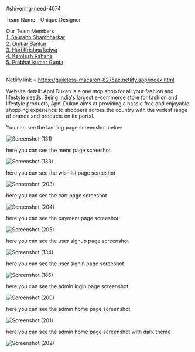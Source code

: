 #shivering-need-4074

Team Name - Unique Designer

Our Team Members
<br>
<a href="https://github.com/Saurabh100kar">1. Saurabh Shambharkar </a>
<br>
<a href="@omkarb0031">2. Omkar Bankar  </a>
<br>
<a href="@krishna-4114">3. Hari Krishna kelwa</a>
<br>
<a href="https://github.com/KamleshRahane">4. Kamlesh Rahane</a>
<br>
<a href="@prabhatgupta11">5. Prabhat kumar Gupta</a>
<br>
<br>

 
 Netlify link = https://guileless-macaron-8275ae.netlify.app/index.html
 
 
Website detail:
Apni Dukan is a one stop shop for all your fashion and lifestyle needs. Being India's largest e-commerce store for fashion and lifestyle products, Apni Dukan aims at providing a hassle free and enjoyable shopping experience to shoppers across the country with the widest range of brands and products on its portal.

You can see the landing page screenshot below

![Screenshot (131)](https://user-images.githubusercontent.com/101566192/213992192-a39d072d-2e95-4e87-b621-6b4d895d2a09.png)

here you can see the mens page screeshot 

![Screenshot (133)](https://user-images.githubusercontent.com/101566192/213992283-0028e125-0601-473e-85f3-d7c1e8b51c72.png)

here you can see the wishlist page screeshot 

![Screenshot (203)](https://user-images.githubusercontent.com/101566192/213993113-4ab8f7f9-a2b0-4510-95cd-0579235d9f5b.png)


here you can see the cart page screeshot 

![Screenshot (204)](https://user-images.githubusercontent.com/101566192/213993193-530f2005-e2b3-47b9-9ee9-51780e99aa4c.png)

here you can see the payment page screeshot 

![Screenshot (205)](https://user-images.githubusercontent.com/101566192/213993250-85cd8da8-7890-4bbf-8a89-4191d4c68c62.png)

here you can see the user signup page screenshot 

![Screenshot (134)](https://user-images.githubusercontent.com/101566192/213992330-410a526e-8de0-4343-8a8f-037b515d246a.png)

here you can see the user signin page screeshot

![Screenshot (186)](https://user-images.githubusercontent.com/101566192/213992423-83ea872f-0d50-41e1-8e2b-e3a33c023e0e.png)

here you can see the admin login page screenshot

![Screenshot (200)](https://user-images.githubusercontent.com/101566192/213992497-c1137567-b758-4396-a0ab-30534bf11211.png)

here you can see the admin home page screenshot

![Screenshot (201)](https://user-images.githubusercontent.com/101566192/213992565-e4715222-47ae-4359-9fc3-8c7947dd73d8.png)

here you can see the admin home page screenshot with dark theme

![Screenshot (202)](https://user-images.githubusercontent.com/101566192/213992661-d3ac3edb-c42f-4dca-84e4-5d11037acea4.png)









